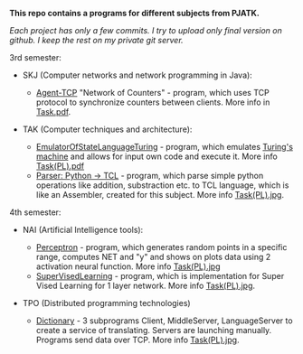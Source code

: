 **This repo contains a programs for different subjects from PJATK.**

_Each project has only a few commits. I try to upload only final version on github. I keep the rest on my private git server._

3rd semester:
 - SKJ (Computer networks and network programming in Java):
	 - [Agent-TCP](Agent-TCP) "Network of Counters" - program, which uses TCP protocol to synchronize counters between clients. More info in [Task.pdf](Agent-TCP/Task.pdf).
 
 - TAK (Computer techniques and architecture):
 	 - [EmulatorOfStateLanguageTuring](EmulatorOfStateLanguageTuring) - program, which emulates [Turing's machine](https://en.wikipedia.org/wiki/Turing_machine) and allows for input own code and execute it. More info [Task(PL).pdf](EmulatorOfStateLanguageTuring/Task(PL).pdf)
 	 - [Parser: Python -> TCL](ParserPython_AssemblerTCL) - program, which parse simple python operations like addition, substraction etc. to TCL language, which is like an Assembler, created for this subject. More info [Task(PL).jpg](ParserPython_AssemblerTCL/Task(PL).jpg).

4th semester:
 - NAI (Artificial Intelligence tools):
 	 - [Perceptron](Perceptron) - program, which generates random points in a specific range, computes NET and "y" and shows on plots data using 2 activation neural function. More info [Task(PL).jpg](Perceptron/Task(PL).jpg)
 	 - [SuperVisedLearning](SuperVised_Learning) - program, which is implementation for Super Vised Learning for 1 layer network. More info [Task(PL).jpg](SuperVised_Learning/Task(PL).jpg).
 
 - TPO (Distributed programming technologies)
 	 - [Dictionary](Dictionary) - 3 subprograms Client, MiddleServer, LanguageServer to create a service of translating. Servers are launching manually. Programs send data over TCP. More info [Task(PL).jpg](Dictionary/Task(PL).jpg).
